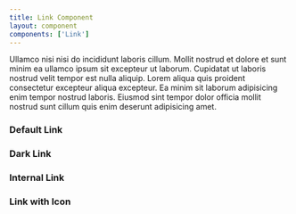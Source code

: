 ```yaml
---
title: Link Component
layout: component
components: ['Link']
---
```


<script>
  import { Link, Preview } from '$lib/components'
  import { HomeIcon } from 'svelte-feather-icons'
</script>

Ullamco nisi nisi do incididunt laboris cillum. Mollit nostrud et dolore et sunt minim ea ullamco ipsum sit excepteur ut laborum. Cupidatat ut laboris nostrud velit tempor est nulla aliquip. Lorem aliqua quis proident consectetur excepteur aliqua excepteur. Ea minim sit laborum adipisicing enim tempor nostrud laboris. Eiusmod sint tempor dolor officia mollit nostrud sunt cillum quis enim deserunt adipisicing amet.

### Default Link

<Link href="https://mirkoschubert.de" name="mirkoschubert.de" />

### Dark Link

<Link type="dark" href="https://mirkoschubert.de" name="mirkoschubert.de" />

### Internal Link

<Link href="/docs/components/image" name="Image Component" />

### Link with Icon

<Link href="https://mirkoschubert.de" title="mirkoschubert.de">
  <HomeIcon size="32" />
</Link>
